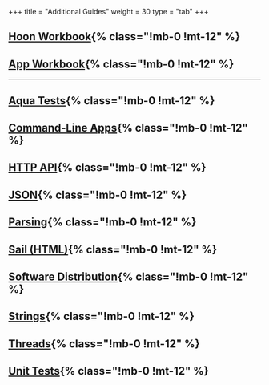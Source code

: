 +++
title = "Additional Guides"
weight = 30
type = "tab"
+++

## [Hoon Workbook](/guides/additional/workbook){% class="!mb-0 !mt-12" %}

## [App Workbook](/guides/additional/app-workbook){% class="!mb-0 !mt-12" %}

---

## [Aqua Tests](/guides/additional/aqua){% class="!mb-0 !mt-12" %}

## [Command-Line Apps](/guides/additional/cli-tutorial){% class="!mb-0 !mt-12" %}

## [HTTP API](/guides/additional/http-api-guide){% class="!mb-0 !mt-12" %}

## [JSON](/guides/additional/json-guide){% class="!mb-0 !mt-12" %}

## [Parsing](/guides/additional/parsing){% class="!mb-0 !mt-12" %}

## [Sail (HTML)](/guides/additional/sail){% class="!mb-0 !mt-12" %}

## [Software Distribution](/guides/additional/software-distribution){% class="!mb-0 !mt-12" %}

## [Strings](/guides/additional/strings){% class="!mb-0 !mt-12" %}

## [Threads](/guides/additional/threads){% class="!mb-0 !mt-12" %}

## [Unit Tests](/guides/additional/unit-tests){% class="!mb-0 !mt-12" %}
